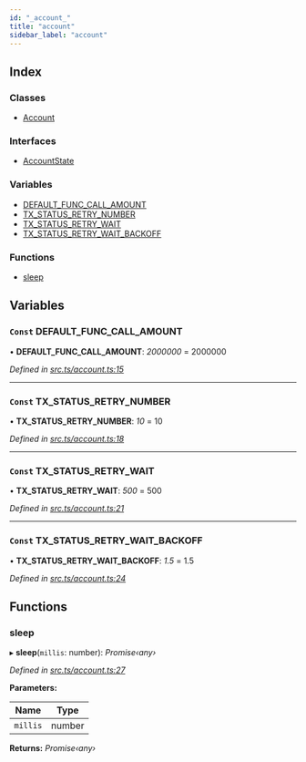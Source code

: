 ```yaml
---
id: "_account_"
title: "account"
sidebar_label: "account"
---
```


## Index

### Classes

* [Account](../classes/_account_.account.md)

### Interfaces

* [AccountState](../interfaces/_account_.accountstate.md)

### Variables

* [DEFAULT_FUNC_CALL_AMOUNT](_account_.md#const-default_func_call_amount)
* [TX_STATUS_RETRY_NUMBER](_account_.md#const-tx_status_retry_number)
* [TX_STATUS_RETRY_WAIT](_account_.md#const-tx_status_retry_wait)
* [TX_STATUS_RETRY_WAIT_BACKOFF](_account_.md#const-tx_status_retry_wait_backoff)

### Functions

* [sleep](_account_.md#sleep)

## Variables

### `Const` DEFAULT_FUNC_CALL_AMOUNT

• **DEFAULT_FUNC_CALL_AMOUNT**: *2000000* = 2000000

*Defined in [src.ts/account.ts:15](https://github.com/nearprotocol/nearlib/blob/476d416/src.ts/account.ts#L15)*

___

### `Const` TX_STATUS_RETRY_NUMBER

• **TX_STATUS_RETRY_NUMBER**: *10* = 10

*Defined in [src.ts/account.ts:18](https://github.com/nearprotocol/nearlib/blob/476d416/src.ts/account.ts#L18)*

___

### `Const` TX_STATUS_RETRY_WAIT

• **TX_STATUS_RETRY_WAIT**: *500* = 500

*Defined in [src.ts/account.ts:21](https://github.com/nearprotocol/nearlib/blob/476d416/src.ts/account.ts#L21)*

___

### `Const` TX_STATUS_RETRY_WAIT_BACKOFF

• **TX_STATUS_RETRY_WAIT_BACKOFF**: *1.5* = 1.5

*Defined in [src.ts/account.ts:24](https://github.com/nearprotocol/nearlib/blob/476d416/src.ts/account.ts#L24)*

## Functions

###  sleep

▸ **sleep**(`millis`: number): *Promise‹any›*

*Defined in [src.ts/account.ts:27](https://github.com/nearprotocol/nearlib/blob/476d416/src.ts/account.ts#L27)*

**Parameters:**

Name | Type |
------ | ------ |
`millis` | number |

**Returns:** *Promise‹any›*
